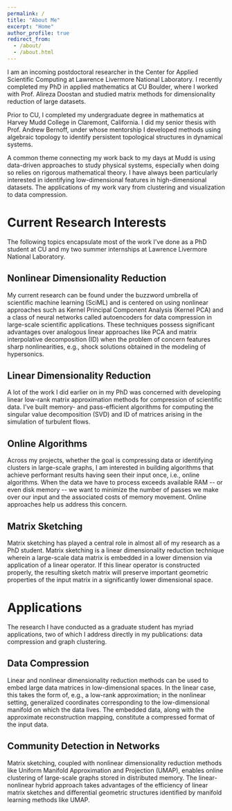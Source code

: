 ```yaml
---
permalink: /
title: "About Me"
excerpt: "Home"
author_profile: true
redirect_from: 
  - /about/
  - /about.html
---
```


I am an incoming postdoctoral researcher in the Center for Applied Scientific Computing at Lawrence Livermore National Laboratory. I recently completed my PhD in applied mathematics at CU Boulder, where I worked with Prof. Alireza Doostan and studied matrix methods for dimensionality reduction of large datasets.  

Prior to CU, I completed my undergraduate degree in mathematics at Harvey Mudd College in Claremont, California. I did my senior thesis with Prof. Andrew Bernoff, under whose mentorship I developed methods using algebraic topology to identify persistent topological structures in dynamical systems.  

A common theme connecting my work back to my days at Mudd is using data-driven approaches to study physical systems, especially when doing so relies on rigorous mathematical theory. I have always been particularly interested in identifying low-dimensional features in high-dimensional datasets. The applications of my work vary from clustering and visualization to data compression.

Current Research Interests 
======

The following topics encapsulate most of the work I've done as a PhD student at CU and my two summer internships at Lawrence Livermore National Laboratory.

Nonlinear Dimensionality Reduction 
------

My current research can be found under the buzzword umbrella of scientific machine learning (SciML) and is centered on using nonlinear approaches such as Kernel Principal Component Analysis (Kernel PCA) and a class of neural networks called autoencoders for data compression in large-scale scientific applications. These techniques possess significant advantages over analogous linear approaches like PCA and matrix interpolative decomposition (ID) when the problem of concern features sharp nonlinearities, e.g., shock solutions obtained in the modeling of hypersonics.

Linear Dimensionality Reduction 
------

A lot of the work I did earlier on in my PhD was concerned with developing linear low-rank matrix approximation methods for compression of scientific data. I've built memory- and pass-efficient algorithms for computing the singular value decomposition (SVD) and ID of matrices arising in the simulation of turbulent flows. 

Online Algorithms 
------

Across my projects, whether the goal is compressing data or identifying clusters in large-scale graphs, I am interested in building algorithms that achieve performant results having seen their input once, i.e., online algorithms. When the data we have to process exceeds available RAM -- or even disk memory -- we want to minimize the number of passes we make over our input and the associated costs of memory movement. Online approaches help us address this concern.

Matrix Sketching
------

Matrix sketching has played a central role in almost all of my research as a PhD student. Matrix sketching is a linear dimensionality reduction technique wherein a large-scale data matrix is embedded in a lower dimension via application of a linear operator. If this linear operator is constructed properly, the resulting sketch matrix will preserve important geometric properties of the input matrix in a significantly lower dimensional space. 

Applications
======

The research I have conducted as a graduate student has myriad applications, two of which I address directly in my publications: data compression and graph clustering. 

Data Compression
------

Linear and nonlinear dimensionality reduction methods can be used to embed large data matrices in low-dimensional spaces. In the linear case, this takes the form of, e.g., a low-rank approximation; in the nonlinear setting, generalized coordinates corresponding to the low-dimensional manifold on which the data lives. The embedded data, along with the approximate reconstruction mapping, constitute a compressed format of the input data. 

Community Detection in Networks
------

Matrix sketching, coupled with nonlinear dimensionality reduction methods like Uniform Manifold Approximation and Projection (UMAP), enables online clustering of large-scale graphs stored in distributed memory. The linear-nonlinear hybrid approach takes advantages of the efficiency of linear matrix sketches and differential geometric structures identified by manifold learning methods like UMAP. 


